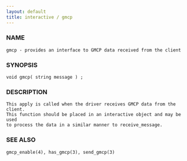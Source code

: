 ```yaml
---
layout: default
title: interactive / gmcp
---
```


### NAME

    gmcp - provides an interface to GMCP data received from the client

### SYNOPSIS

    void gmcp( string message ) ;

### DESCRIPTION

    This apply is called when the driver receives GMCP data from the client. 
    This function should be placed in an interactive object and may be used 
    to process the data in a similar manner to receive_message.

### SEE ALSO

    gmcp_enable(4), has_gmcp(3), send_gmcp(3)
